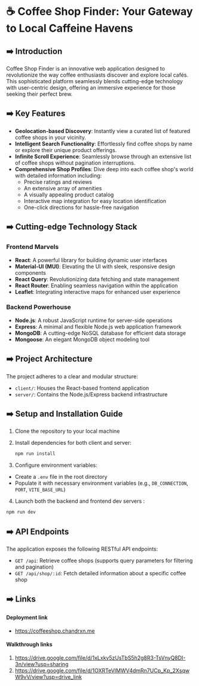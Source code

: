# ☕️ Coffee Shop Finder: Your Gateway to Local Caffeine Havens

## ➡️ Introduction

Coffee Shop Finder is an innovative web application designed to revolutionize the way coffee enthusiasts discover and explore local cafés. This sophisticated platform seamlessly blends cutting-edge technology with user-centric design, offering an immersive experience for those seeking their perfect brew.

## ➡️ Key Features

- **Geolocation-based Discovery**: Instantly view a curated list of featured coffee shops in your vicinity.
- **Intelligent Search Functionality**: Effortlessly find coffee shops by name or explore their unique product offerings.
- **Infinite Scroll Experience**: Seamlessly browse through an extensive list of coffee shops without pagination interruptions.
- **Comprehensive Shop Profiles**: Dive deep into each coffee shop's world with detailed information including:
  - Precise ratings and reviews
  - An extensive array of amenities
  - A visually appealing product catalog
  - Interactive map integration for easy location identification
  - One-click directions for hassle-free navigation

## ➡️ Cutting-edge Technology Stack

### Frontend Marvels
- **React**: A powerful library for building dynamic user interfaces
- **Material-UI (MUI)**: Elevating the UI with sleek, responsive design components
- **React Query**: Revolutionizing data fetching and state management
- **React Router**: Enabling seamless navigation within the application
- **Leaflet**: Integrating interactive maps for enhanced user experience

### Backend Powerhouse
- **Node.js**: A robust JavaScript runtime for server-side operations
- **Express**: A minimal and flexible Node.js web application framework
- **MongoDB**: A cutting-edge NoSQL database for efficient data storage
- **Mongoose**: An elegant MongoDB object modeling tool

## ➡️ Project Architecture

The project adheres to a clear and modular structure:

- `client/`: Houses the React-based frontend application
- `server/`: Contains the Node.js/Express backend infrastructure

## ➡️ Setup and Installation Guide

1. Clone the repository to your local machine
2. Install dependencies for both client and server:
   
   ```javascript
   npm run install
   ```
   
4. Configure environment variables:
  - Create a `.env` file in the root directory
  - Populate it with necessary environment variables (e.g., `DB_CONNECTION`, `PORT`, `VITE_BASE_URL`)

4. Launch both the backend and frontend dev servers :
   
```javascript
npm run dev
```

## ➡️ API Endpoints

The application exposes the following RESTful API endpoints:

- `GET /api`: Retrieve coffee shops (supports query parameters for filtering and pagination)
- `GET /api/shop/:id`: Fetch detailed information about a specific coffee shop

## ➡️ Links 
#### Deployment link
- https://coffeeshop.chandrxn.me
#### Walkthrough links 
1. https://drive.google.com/file/d/1xLxkv5zUsTbS5h2g8R3-TsVnyQ8DI-3n/view?usp=sharing
2. https://drive.google.com/file/d/1OXRTeVIMWV4dmRn7UCp_Kp_2XsqwW9vV/view?usp=drive_link



